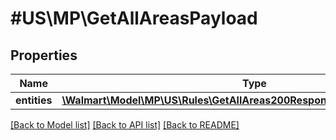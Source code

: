# #US\MP\GetAllAreasPayload

## Properties

Name | Type | Description | Notes
------------ | ------------- | ------------- | -------------
**entities** | [**\Walmart\Model\MP\US\Rules\GetAllAreas200ResponsePayloadEntitiesInner[]**](GetAllAreas200ResponsePayloadEntitiesInner.md) |  | [optional]


[[Back to Model list]](../) [[Back to API list]](../../Api/US/MP) [[Back to README]](../../README.md)
